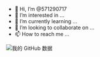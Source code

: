 - 👋 Hi, I’m @571290717
- 👀 I’m interested in ...
- 🌱 I’m currently learning ...
- 💞️ I’m looking to collaborate on ...
- 📫 How to reach me ...

![我的 GitHub 数据](https://github-readme-stats.vercel.app/api?username=571290717)

<!---
571290717/571290717 is a ✨ special ✨ repository because its `README.md` (this file) appears on your GitHub profile.
You can click the Preview link to take a look at your changes.
--->
